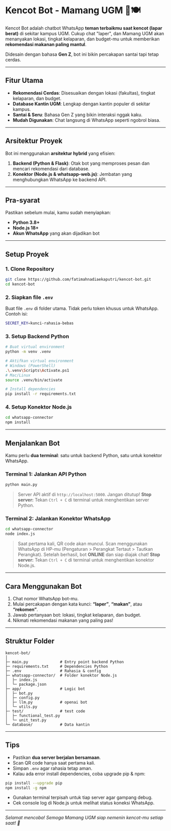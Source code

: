 # Kencot Bot - Mamang UGM 🤖🍽️

Kencot Bot adalah chatbot WhatsApp **teman terbaikmu saat kencot (lapar berat)** di sekitar kampus UGM.
Cukup chat "laper", dan Mamang UGM akan menanyakan lokasi, tingkat kelaparan, dan budget-mu untuk memberikan **rekomendasi makanan paling mantul**.

Didesain dengan bahasa **Gen Z**, bot ini bikin percakapan santai tapi tetap cerdas.

---

## Fitur Utama

* **Rekomendasi Cerdas**: Disesuaikan dengan lokasi (fakultas), tingkat kelaparan, dan budget.
* **Database Kantin UGM**: Lengkap dengan kantin populer di sekitar kampus.
* **Santai & Seru**: Bahasa Gen Z yang bikin interaksi nggak kaku.
* **Mudah Digunakan**: Chat langsung di WhatsApp seperti ngobrol biasa.

---

## Arsitektur Proyek

Bot ini menggunakan **arsitektur hybrid** yang efisien:

1. **Backend (Python & Flask)**: Otak bot yang memproses pesan dan mencari rekomendasi dari database.
2. **Konektor (Node.js & whatsapp-web.js)**: Jembatan yang menghubungkan WhatsApp ke backend API.

---

## Pra-syarat

Pastikan sebelum mulai, kamu sudah menyiapkan:

* **Python 3.8+**
* **Node.js 18+**
* **Akun WhatsApp** yang akan dijadikan bot

---

## Setup Proyek

### 1. Clone Repository

```bash
git clone https://github.com/fatimahnadiaekaputri/kencot-bot.git
cd kencot-bot
```

### 2. Siapkan file `.env`

Buat file `.env` di folder utama. Tidak perlu token khusus untuk WhatsApp. Contoh isi:

```bash
SECRET_KEY=kunci-rahasia-bebas
```

### 3. Setup Backend Python

```bash
# Buat virtual environment
python -m venv .venv

# Aktifkan virtual environment
# Windows (PowerShell)
.\.venv\Scripts\Activate.ps1
# Mac/Linux
source .venv/bin/activate

# Install dependencies
pip install -r requirements.txt
```

### 4. Setup Konektor Node.js

```bash
cd whatsapp-connector
npm install
```

---

## Menjalankan Bot

Kamu perlu **dua terminal**: satu untuk backend Python, satu untuk konektor WhatsApp.

### Terminal 1: Jalankan API Python

```bash
python main.py
```

> Server API aktif di `http://localhost:5000`. Jangan ditutup!
> **Stop server:** Tekan `Ctrl + C` di terminal untuk menghentikan server Python.

### Terminal 2: Jalankan Konektor WhatsApp

```bash
cd whatsapp-connector
node index.js
```

> Saat pertama kali, QR code akan muncul. Scan menggunakan WhatsApp di HP-mu (Pengaturan > Perangkat Tertaut > Tautkan Perangkat).
> Setelah berhasil, bot **ONLINE** dan siap diajak chat!
> **Stop server:** Tekan `Ctrl + C` di terminal untuk menghentikan konektor Node.js.

---

## Cara Menggunakan Bot

1. Chat nomor WhatsApp bot-mu.
2. Mulai percakapan dengan kata kunci: **“laper”**, **“makan”**, atau **“rekomen”**.
3. Jawab pertanyaan bot: lokasi, tingkat kelaparan, dan budget.
4. Nikmati rekomendasi makanan yang paling pas!

---

## Struktur Folder

```
kencot-bot/
│
├─ main.py              # Entry point backend Python
├─ requirements.txt     # Dependencies Python
├─ .env                 # Rahasia & config
├─ whatsapp-connector/  # Folder konektor Node.js
│  ├─ index.js
│  └─ package.json
├─ app/                 # Logic bot
│  ├─ bot.py
│  ├─ config.py
│  ├─ llm.py            # openai bot
│  └─ utils.py
├─ test/                # test code
│  ├─ functional_test.py           
│  └─ unit_test.py
└─ database/            # Data kantin
```

---

## Tips

* Pastikan **dua server berjalan bersamaan**.
* Scan QR code hanya saat pertama kali.
* Simpan `.env` agar rahasia tetap aman.
* Kalau ada error install dependencies, coba upgrade pip & npm:

```bash
pip install --upgrade pip
npm install -g npm
```

* Gunakan terminal terpisah untuk tiap server agar gampang debug.
* Cek console log di Node.js untuk melihat status koneksi WhatsApp.

---

*Selamat mencoba! Semoga Mamang UGM siap nemenin kencot-mu setiap saat! 🤤*
